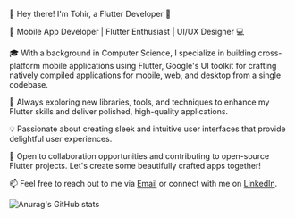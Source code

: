 👋 Hey there! I'm Tohir, a Flutter Developer 🚀

📱 Mobile App Developer | Flutter Enthusiast | UI/UX Designer 💻

🎓 With a background in Computer Science, I specialize in building cross-platform mobile applications using Flutter, Google's UI toolkit for crafting natively compiled applications for mobile, web, and desktop from a single codebase.

🌱 Always exploring new libraries, tools, and techniques to enhance my Flutter skills and deliver polished, high-quality applications.

💡 Passionate about creating sleek and intuitive user interfaces that provide delightful user experiences.

🤝 Open to collaboration opportunities and contributing to open-source Flutter projects. Let's create some beautifully crafted apps together!

📫 Feel free to reach out to me via [Email](st.coder2005@gmail.com) or connect with me on [LinkedIn](https://www.linkedin.com/in/toxir-saidazimov/).

![Anurag's GitHub stats](https://github-readme-stats.vercel.app/api?username=SaidazimovToxir&show_icons=true&theme=transparent)
